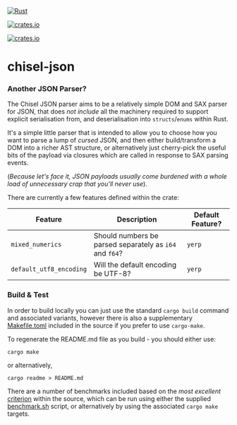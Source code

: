 [![Rust](https://github.com/jonnycoombes/chisel-json/actions/workflows/rust.yml/badge.svg)](https://github.com/jonnycoombes/chisel-json/actions/workflows/rust.yml)

[![crates.io](https://img.shields.io/crates/v/chisel-json.svg)](https://crates.io/crates/chisel-json)

[![crates.io](https://img.shields.io/crates/l/chisel-json)](https://crates.io/crates/chisel-json)

# chisel-json

### Another JSON Parser?

The Chisel JSON parser aims to be a relatively simple DOM and SAX parser for JSON, that does
*not include* all the machinery required to support explicit serialisation from, and
deserialisation into `structs`/`enums` within Rust.

It's a simple little parser that is intended to allow you to choose how you want to parse a lump of *cursed* JSON,
and then either build/transform a DOM into a richer AST structure, or alternatively just cherry-pick the useful
bits of the payload via closures which are called in response to SAX parsing events.

(*Because let's face it, JSON payloads usually come burdened with a whole load of unnecessary crap that
you'll never use*).



There are currently a few features defined within the crate:

| Feature | Description | Default Feature? |
|---------|-------------|---------|
| `mixed_numerics` | Should numbers be parsed separately as `i64` and `f64`? | `yerp` |
| `default_utf8_encoding` | Will the default encoding be UTF-8? | `yerp` |



### Build & Test

In order to build locally you can just use the standard `cargo build` command and associated variants,
however there is also a supplementary [Makefile.toml](./Makefile.toml) included in the source if you prefer to use
`cargo-make`.

To regenerate the README.md file as you build - you should either use:

```
cargo make
```
or alternatively,

```
cargo readme > README.md
```

There are a number of benchmarks included based on the *most excellent*
[criterion](https://github.com/bheisler/criterion.rs) within the source, which can be run using either the supplied
[benchmark.sh](./benchmark.sh) script, or alternatively by using the associated `cargo make` targets.
